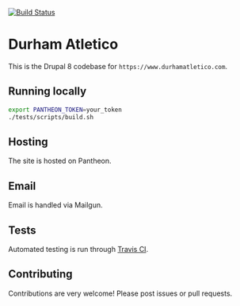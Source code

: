 [![Build Status](https://travis-ci.org/durhamatletico/durhamatletico-cms.svg?branch=tournament-api-js)](https://travis-ci.org/durhamatletico/durhamatletico-cms)

# Durham Atletico

This is the Drupal 8 codebase for `https://www.durhamatletico.com`.

## Running locally

``` sh
export PANTHEON_TOKEN=your_token
./tests/scripts/build.sh
```

## Hosting

The site is hosted on Pantheon.

## Email

Email is handled via Mailgun.

## Tests

Automated testing is run through [Travis CI](https://travis-ci.org/durhamatletico/durhamatletico-cms).

## Contributing

Contributions are very welcome! Please post issues or pull requests.
